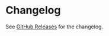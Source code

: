 # Changelog

See [GitHub Releases][releases] for the changelog.

[releases]: https://github.com/wooorm/franc/releases
